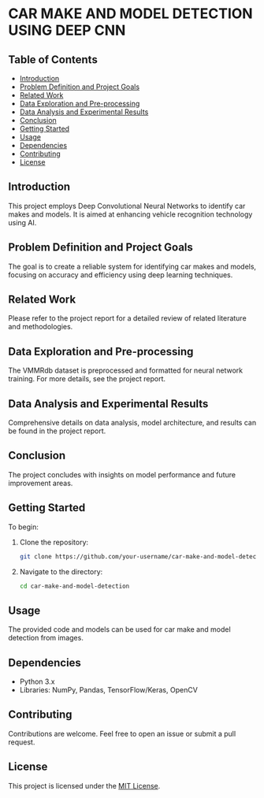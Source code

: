# CAR MAKE AND MODEL DETECTION USING DEEP CNN

## Table of Contents
- [Introduction](#introduction)
- [Problem Definition and Project Goals](#problem-definition-and-project-goals)
- [Related Work](#related-work)
- [Data Exploration and Pre-processing](#data-exploration-and-pre-processing)
- [Data Analysis and Experimental Results](#data-analysis-and-experimental-results)
- [Conclusion](#conclusion)
- [Getting Started](#getting-started)
- [Usage](#usage)
- [Dependencies](#dependencies)
- [Contributing](#contributing)
- [License](#license)

## Introduction
This project employs Deep Convolutional Neural Networks to identify car makes and models. It is aimed at enhancing vehicle recognition technology using AI.

## Problem Definition and Project Goals
The goal is to create a reliable system for identifying car makes and models, focusing on accuracy and efficiency using deep learning techniques.

## Related Work
Please refer to the project report for a detailed review of related literature and methodologies.

## Data Exploration and Pre-processing
The VMMRdb dataset is preprocessed and formatted for neural network training. For more details, see the project report.

## Data Analysis and Experimental Results
Comprehensive details on data analysis, model architecture, and results can be found in the project report.

## Conclusion
The project concludes with insights on model performance and future improvement areas.

## Getting Started
To begin:

1. Clone the repository:
   ```bash
   git clone https://github.com/your-username/car-make-and-model-detection.git
   ```
2. Navigate to the directory:
   ```bash
   cd car-make-and-model-detection
   ```

## Usage
The provided code and models can be used for car make and model detection from images.

## Dependencies
- Python 3.x
- Libraries: NumPy, Pandas, TensorFlow/Keras, OpenCV

## Contributing
Contributions are welcome. Feel free to open an issue or submit a pull request.

## License
This project is licensed under the [MIT License](LICENSE).
